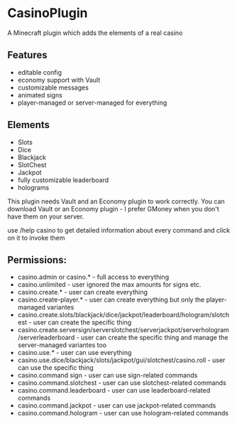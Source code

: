 # CasinoPlugin

A Minecraft plugin which adds the elements of a real casino

## Features
- editable config
- economy support with Vault
- customizable messages
- animated signs
- player-managed or server-managed for everything

## Elements
- Slots
- Dice
- Blackjack
- SlotChest
- Jackpot
- fully customizable leaderboard 
- holograms

This plugin needs Vault and an Economy plugin to work correctly. You can download Vault or an Economy plugin - I prefer GMoney when you don't have them on your server.

use /help casino to get detailed information about every command and click on it to invoke them

## Permissions: 
- casino.admin or casino.* - full access to everything
- casino.unlimited - user ignored the max amounts for signs etc.
- casino.create.* - user can create everything
- casino.create-player.* - user can create everything but only the player-managed variantes
- casino.create.slots/blackjack/dice/jackpot/leaderboard/hologram/slotchest - user can create the specific thing
- casino.create.serversign/serverslotchest/serverjackpot/serverhologram/serverleaderboard - user can create the specific thing and manage the server-managed variantes too
- casino.use.* - user can use everything
- casino.use.dice/blackjack/slots/jackpot/gui/slotchest/casino.roll - user can use the specific thing
- casino.command sign - user can use sign-related commands
- casino.command.slotchest - user can use slotchest-related commands
- casino.command.leaderboard - user can use leaderboard-related commands
- casino.command.jackpot - user can use jackpot-related commands
- casino.command.hologram - user can use hologram-related commands